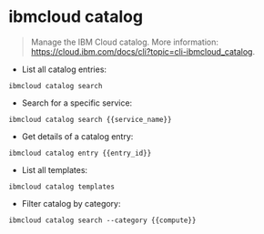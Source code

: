 # ibmcloud catalog

> Manage the IBM Cloud catalog.
> More information: <https://cloud.ibm.com/docs/cli?topic=cli-ibmcloud_catalog>.

- List all catalog entries:

`ibmcloud catalog search`

- Search for a specific service:

`ibmcloud catalog search {{service_name}}`

- Get details of a catalog entry:

`ibmcloud catalog entry {{entry_id}}`

- List all templates:

`ibmcloud catalog templates`

- Filter catalog by category:

`ibmcloud catalog search --category {{compute}}`
